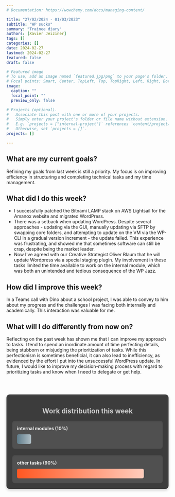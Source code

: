 ```yaml
---
# Documentation: https://wowchemy.com/docs/managing-content/

title: "27/02/2024 - 01/03/2023"
subtitle: "WP sucks"
summary: "Trainee diary"
authors: [Xavier Jeiziner]
tags: []
categories: []
date: 2024-02-27
lastmod: 2024-02-27
featured: false
draft: false

# Featured image
# To use, add an image named `featured.jpg/png` to your page's folder.
# Focal points: Smart, Center, TopLeft, Top, TopRight, Left, Right, BottomLeft, Bottom, BottomRight.
image:
  caption: ""
  focal_point: ""
  preview_only: false

# Projects (optional).
#   Associate this post with one or more of your projects.
#   Simply enter your project's folder or file name without extension.
#   E.g. `projects = ["internal-project"]` references `content/project/deep-learning/index.md`.
#   Otherwise, set `projects = []`.
projects: []

---
```

## What are my current goals?
Refining my goals from last week is still a priority. My focus is on improving efficiency in structuring and completing technical tasks and my time management.

## What did I do this week?
- I successfully patched the Bitnami LAMP stack on AWS Lightsail for the Amanox website and migrated WordPress.
- There was a setback when updating WordPress. Despite several approaches - updating via the GUI, manually updating via SFTP by swapping core folders, and attempting to update on the VM via the WP-CLI in a gradual version increment - the update failed. This experience was frustrating, and showed me that sometimes software can still be crap, despite being the market leader.
- Now I've agreed with our Creative Strategist Oliver Blaum that he will update Wordpress via a special staging plugin.
My involvement in these tasks limited the time available to work on the internal module, which was both an unintended and tedious consequence of the WP Jazz.

## How did I improve this week?
In a Teams call with Dino about a school project, I was able to convey to him about my progress and the challenges I was facing both internally and academically. This interaction was valuable for me.

## What will I do differently from now on?
Reflecting on the past week has shown me that I can improve my approach to tasks. I tend to spend an inordinate amount of time perfecting details, being stubborn or misjudging the prioritization of tasks. While this perfectionism is sometimes beneficial, it can also lead to inefficiency, as evidenced by the effort I put into the unsuccessful WordPress update. In future, I would like to improve my decision-making process with regard to prioritizing tasks and know when I need to delegate or get help.

<br></br>
<div style="padding: 18px; padding-top: 10px; color: #eee; background-color: #3c3c3c; border-radius: 10px; box-shadow: 0 4px 8px rgba(0,0,0,0.2);">
  <h2 style="text-align: center; color: #ccc;">Work distribution this week</h2>
  <div style="background-color: #505050; padding: 15px; margin-bottom: 20px; border-radius: 8px; color: #eee; box-shadow: inset 0 2px 4px rgba(0,0,0,0.1);">
    <strong>internal modules (10%)</strong>
    <div style="width: 10%; height: 30px; background: linear-gradient(to right, #607D8B 0%, #B0BEC5 100%); border-radius: 5px; margin-top: 10px;"></div>
  </div>
  <div style="background-color: #505050; padding: 15px; border-radius: 8px; color: #eee; box-shadow: inset 0 2px 4px rgba(0,0,0,0.1);">
    <strong>other tasks (90%)</strong>
    <div style="width: 90%; height: 30px; background: linear-gradient(to right, #FF5722 0%, #FFCCBC 100%); border-radius: 5px; margin-top: 10px;"></div>
  </div>
</div>
